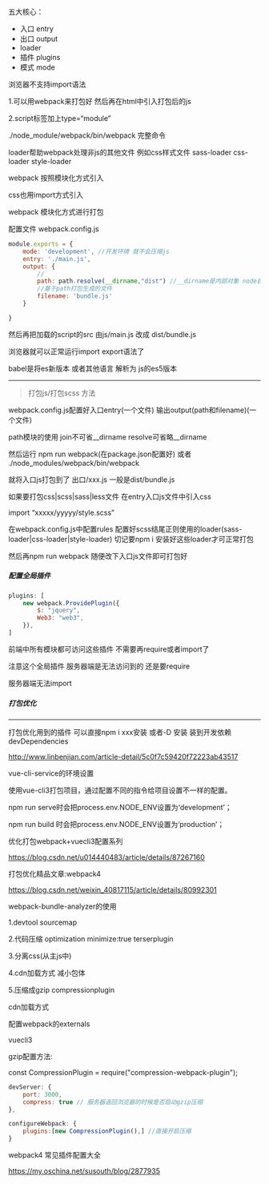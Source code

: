 五大核心：

- 入口 entry
- 出口 output
- loader
- 插件 plugins
- 模式 mode



浏览器不支持import语法 

1.可以用webpack来打包好 然后再在html中引入打包后的js

2.script标签加上type=“module”



./node_module/webpack/bin/webpack 完整命令

loader帮助webpack处理非js的其他文件 例如css样式文件 sass-loader css-loader style-loader



webpack 按照模块化方式引入 

css也用import方式引入



webpack 模块化方式进行打包



配置文件 webpack.config.js



```javascript
module.exports = {
    mode: 'development', //开发环境 就不会压缩js
	entry: './main.js',
    output: {
        //
        path: path.resolve(__dirname,"dist") //__dirname是内部对象 node自己赋值了
        //基于path打包生成的文件
        filename: 'bundle.js'
    }

}
```



然后再把加载的script的src 由js/main.js 改成 dist/bundle.js 

浏览器就可以正常运行import export语法了



babel是将es新版本 或者其他语言 解析为 js的es5版本



---

> 打包js/打包scss 方法

webpack.config.js配置好入口entry(一个文件) 输出output(path和filename)(一个文件)

path模块的使用 join不可省\__dirname resolve可省略__dirname



然后运行 npm run webpack(在package.json配置好) 或者 ./node_modules/webpack/bin/webpack



就将入口js打包到了 出口/xxx.js 一般是dist/bundle.js



如果要打包css|scss|sass|less文件 在entry入口js文件中引入css

import “xxxxx/yyyyy/style.scss”

在webpack.config.js中配置rules 配置好scss结尾正则使用的loader(sass-loader|css-loader|style-loader) 切记要npm i 安装好这些loader才可正常打包



然后再npm run webpack 随便改下入口js文件即可打包好



##### 配置全局插件

```javascript
plugins: [
    new webpack.ProvidePlugin({
        $: "jquery",
        Web3: "web3",
    }),
]
```

前端中所有模块都可访问这些插件 不需要再require或者import了

注意这个全局插件 服务器端是无法访问到的 还是要require

服务器端无法import





##### 打包优化

---

打包优化用到的插件 可以直接npm i xxx安装 或者-D 安装 装到开发依赖 devDependencies



http://www.linbenjian.com/article-detail/5c0f7c59420f72223ab43517

vue-cli-service的环境设置



使用vue-cli3打包项目，通过配置不同的指令给项目设置不一样的配置。

npm run serve时会把process.env.NODE_ENV设置为‘development’；

npm run build 时会把process.env.NODE_ENV设置为‘production’；



优化打包webpack+vuecli3配置系列

https://blog.csdn.net/u014440483/article/details/87267160



打包优化精品文章:webpack4

https://blog.csdn.net/weixin_40817115/article/details/80992301



webpack-bundle-analyzer的使用



1.devtool sourcemap

2.代码压缩 optimization minimize:true terserplugin

3.分离css(从主js中)

4.cdn加载方式 减小包体

5.压缩成gzip compressionplugin



cdn加载方式

配置webpack的externals



vuecli3

gzip配置方法:



const CompressionPlugin = require("compression-webpack-plugin");



```javascript
devServer: {
    port: 3000,
    compress: true // 服务器返回浏览器的时候是否启动gzip压缩
},

configureWebpack: {
	plugins:[new CompressionPlugin(),] //直接开启压缩
}
```



webpack4 常见插件配置大全

https://my.oschina.net/susouth/blog/2877935